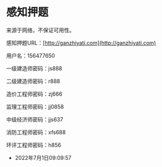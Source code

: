 # 感知押题

来源于网络，不保证可用性。

感知押题URL：[http://ganzhiyati.com](http://ganzhiyati.com)



用户名：156477650&#x20;

一级建造师密码：js888&#x20;

二级建造师密码：r888&#x20;

造价工程师密码：zj666

监理工程师密码：jj0858&#x20;

中级经济师密码：jjs637&#x20;

消防工程师密码：xfs688&#x20;

环评工程师密码：h856



* 2022年7月1日09:09:57
